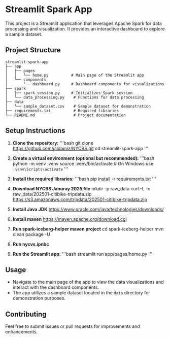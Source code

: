 # Streamlit Spark App

This project is a Streamlit application that leverages Apache Spark for data processing and visualization. It provides an interactive dashboard to explore a sample dataset.

## Project Structure

```
streamlit-spark-app
├── app
│   ├── pages
│   │   └── home.py          # Main page of the Streamlit app
│   └── components
│       └── dashboard.py     # Dashboard components for visualizations
├── spark
│   ├── spark_session.py     # Initializes Spark session
│   └── data_processing.py    # Functions for data processing
├── data
│   └── sample_dataset.csv    # Sample dataset for demonstration
├── requirements.txt          # Required libraries
└── README.md                 # Project documentation
```

## Setup Instructions

1. **Clone the repository:**
   '''bash
   git clone https://github.com/jaldamiz/NYCBS.git
   cd streamlit-spark-app
   '''

2. **Create a virtual environment (optional but recommended):**
   '''bash
   python -m venv .venv
   source .venv/bin/activate  # On Windows use `.venv\Scripts\activate`
   '''

3. **Install the required libraries:**
   '''bash
   pip install -r requirements.txt
   '''

4. **Download NYCBS Januray 2025 file**
   mkdir -p raw_data
   curl -L -o raw_data/202501-citibike-tripdata.zip https://s3.amazonaws.com/tripdata/202501-citibike-tripdata.zip

5. **Install Java JDK**
   https://www.oracle.com/java/technologies/downloads/

6. **Install maven**
   https://maven.apache.org/download.cgi

7. **Run spark-iceberg-helper maven project**
   cd spark-iceberg-helper
   mvn clean package -U 

8. **Run nycvs.ipnbc**

8. **Run the Streamlit app:**
   '''bash
   streamlit run app/pages/home.py
   '''

## Usage

- Navigate to the main page of the app to view the data visualizations and interact with the dashboard components.
- The app utilizes a sample dataset located in the `data` directory for demonstration purposes.

## Contributing

Feel free to submit issues or pull requests for improvements and enhancements.